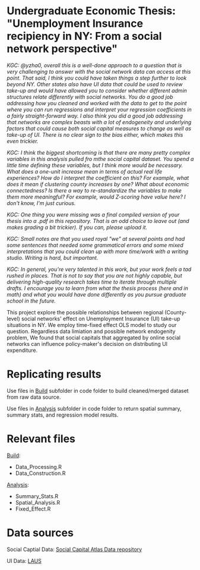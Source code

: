 # Undergraduate Economic Thesis: "Unemployment Insurance recipiency in NY: From a social network perspective"

_KGC: @yzha0, overall this is a well-done approach to a question that is very challenging to answer with the social network data can access at this point. That said, I think you could have taken things a step further to look beyond NY. Other states also have UI data that could be used to review take-up and would have allowed you to consider whether different admin structures relate differently with social networks. You do a good job addressing how you cleaned and worked with the data to get to the point where you can run regressions and interpret your regression coefficients in a fairly straight-forward way. I also think you did a good job addressing that networks are complex beasts with a lot of endogeneity and underlying factors that could cause both social capital measures to change as well as take-up of UI. There is no clear sign to the bias either, which makes this even trickier._

_KGC: I think the biggest shortcoming is that there are many pretty complex variables in this analysis pulled fro mthe social capital dataset. You spend a little time defining these variables, but I think more would be necessary. What does a one-unit increase mean in terms of actual real life experiences? How do I interpret the coefficient on this? For example, what does it mean if clustering county increases by one? What about economic connectedness? Is there a way to re-standardize the variables to make them more meaningful? For example, would Z-scoring have value here? I don't know, I'm just curious._

_KGC: One thing you were missing was a final compiled version of your thesis into a .pdf in this repository. That is an odd choice to leave out (and makes grading a bit trickier). If you can, please upload it._

_KGC: Small notes are that you used royal "we" at several points and had some sentences that needed some grammatical errors and some mixed interpretations that you could clean up with more time/work with a writing studio. Writing is hard, but important._ 

_KGC: In general, you're very talented in this work, but your work feels a tad rushed in places. That is not to say that you are not highly capable, but delivering high-quality research takes time to iterate through multiple drafts. I encourage you to learn from what the thesis process (here and in math) and what you would have done differently as you pursue graduate school in the future._

This project explore the possible relationships between regional (County-level) social networks' effect on Unemployment Insurance (UI) take-up situations in NY. We employ time-fixed effect OLS model to study our question. Regardless data limiation and possible network endogenity problem, We found that social capitals that aggregated by online social networks can influence policy-maker's decision on distributing UI expenditure.

# Replicating results

Use files in [Build](/code/Build) subfolder in code folder to build cleaned/merged dataset from raw data source.

Use files in [Analysis](/code/Analysis) subfolder in code folder to return spatial summary, summary stats, and regression model results.

# Relevant files

[Build](/code/Build): 

* Data_Processing.R
* Data_Construction.R

[Analysis](/code/Analysis):

* Summary_Stats.R
* Spatial_Analysis.R
* Fixed_Effect.R



# Data sources

Social Captial Data:
[Social Capital Atlas Data repository](https://data.humdata.org/dataset/social-capital-atlas)


UI Data:
[LAUS](https://dol.ny.gov/local-area-unemployment-statistics)
